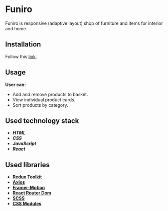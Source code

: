 # Funiro

Funiro is responsive (adaptive layout) shop of furniture and items for interior and home.

## Installation

Follow this [link](https://sereginlev.github.io/funiro/).

## Usage

__User can:__
- Add and remove products to basket.
- View individual product cards.
- Sort products by category.

## Used technology stack

- ___HTML___
- ___CSS___
- ___JavaScript___
- ___React___

## Used libraries

- __[Redux Toolkit](https://redux-toolkit.js.org/)__
- __[Axios](https://axios-http.com/docs/intro)__
- __[Framer-Motion](https://www.framer.com/motion/)__
- __[React Router Dom](https://reactrouter.com/en/main)__
- __[SCSS](https://sass-lang.com/)__
- __[CSS Modules](https://github.com/css-modules/css-modules)__